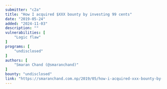 ```yaml
---
submitter: "c2a"
title: "How I acquired $XXX bounty by investing 99 cents"
date: "2019-05-24"
added: "2024-11-03"
description: ""
vulnerabilities: [
    "Logic flaw"
]
programs: [
    "undisclosed"
]
authors: [
    "Smaran Chand (@smaranchand)"
]
bounty: "undisclosed"
link: "https://smaranchand.com.np/2019/05/how-i-acquired-xxx-bounty-by-investing-99-cents/"
---
```




